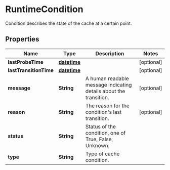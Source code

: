 

# RuntimeCondition

Condition describes the state of the cache at a certain point.
## Properties

Name | Type | Description | Notes
------------ | ------------- | ------------- | -------------
**lastProbeTime** | [**datetime**](V1Time.md) |  |  [optional]
**lastTransitionTime** | [**datetime**](V1Time.md) |  |  [optional]
**message** | **String** | A human readable message indicating details about the transition. |  [optional]
**reason** | **String** | The reason for the condition&#39;s last transition. |  [optional]
**status** | **String** | Status of the condition, one of True, False, Unknown. | 
**type** | **String** | Type of cache condition. | 



